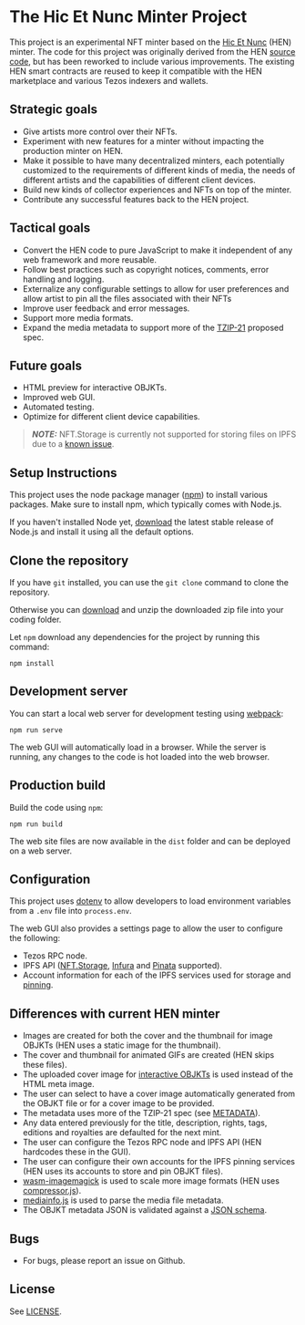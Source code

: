 # The Hic Et Nunc Minter Project

This project is an experimental NFT minter based on the [Hic Et Nunc](https://www.hicetnunc.xyz/) (HEN) minter. The code for this project was originally derived from the HEN [source code](https://github.com/hicetnunc2000/hicetnunc), but has been reworked to include various improvements. The existing HEN smart contracts are reused to keep it compatible with the HEN marketplace and various Tezos indexers and wallets.

## Strategic goals
* Give artists more control over their NFTs.
* Experiment with new features for a minter without impacting the production minter on HEN.
* Make it possible to have many decentralized minters, each potentially customized to the requirements of different kinds of media, the needs of different artists and the capabilities of different client devices.
* Build new kinds of collector experiences and NFTs on top of the minter.
* Contribute any successful features back to the HEN project.

## Tactical goals
* Convert the HEN code to pure JavaScript to make it independent of any web framework and more reusable.
* Follow best practices such as copyright notices, comments, error handling and logging.
* Externalize any configurable settings to allow for user preferences and allow artist to pin all the files associated with their NFTs
* Improve user feedback and error messages.
* Support more media formats.
* Expand the media metadata to support more of the [TZIP-21](https://tzip.tezosagora.org/proposal/tzip-21/) proposed spec.

## Future goals
* HTML preview for interactive OBJKTs.
* Improved web GUI.
* Automated testing.
* Optimize for different client device capabilities.


> **_NOTE:_**  NFT.Storage is currently not supported for storing files on IPFS due to a [known issue](https://github.com/ipfs-shipyard/nft.storage/issues/571).


## Setup Instructions
This project uses the node package manager ([npm](https://www.npmjs.com/)) to install various packages. Make sure to install npm, which typically comes with Node.js.

If you haven't installed Node yet, [download](https://nodejs.org/) the latest stable release of Node.js and install it using all the default options.

## Clone the repository
If you have `git` installed, you can use the `git clone` command to clone the repository.

Otherwise you can [download](https://github.com/NoRulesJustFeels/hicetnunc-minter-project/archive/refs/heads/main.zip) and unzip the downloaded zip file into your coding folder.

Let `npm` download any dependencies for the project by running this command:
```
npm install
```

## Development server
You can start a local web server for development testing using [webpack](https://webpack.js.org/):
```
npm run serve
```
The web GUI will automatically load in a browser. While the server is running, any changes to the code is hot loaded into the web browser.

## Production build
Build the code using `npm`:
```
npm run build
```
The web site files are now available in the `dist` folder and can be deployed on a web server.

## Configuration
This project uses [dotenv](https://github.com/motdotla/dotenv) to allow developers to load environment variables from a `.env` file into `process.env`.

The web GUI also provides a settings page to allow the user to configure the following:
* Tezos RPC node.
* IPFS API ([NFT.Storage](https://nft.storage/), [Infura](https://infura.io/docs/ipfs) and [Pinata](https://www.pinata.cloud/) supported).
* Account information for each of the IPFS services used for storage and [pinning](https://github.com/hicetnunc2000/hicetnunc/wiki/IPFS-pinning).

## Differences with current HEN minter
* Images are created for both the cover and the thumbnail for image OBJKTs (HEN uses a static image for the thumbnail).
* The cover and thumbnail for animated GIFs are created (HEN skips these files).
* The uploaded cover image for [interactive OBJKTs](*https://github.com/hicetnunc2000/hicetnunc/wiki/Interactive-OBJKT) is used instead of the HTML meta image.
* The user can select to have a cover image automatically generated from the OBJKT file or for a cover image to be provided.
* The metadata uses more of the TZIP-21 spec (see [METADATA](METADATA.md)).
* Any data entered previously for the title, description, rights, tags, editions and royalties are defaulted for the next mint.
* The user can configure the Tezos RPC node and IPFS API (HEN hardcodes these in the GUI).
* The user can configure their own accounts for the IPFS pinning services (HEN uses its accounts to store and pin OBJKT files).
* [wasm-imagemagick](https://github.com/KnicKnic/WASM-ImageMagick) is used to scale more image formats (HEN uses [compressor.js](https://github.com/fengyuanchen/compressorjs)).
* [mediainfo.js](https://github.com/buzz/mediainfo.js) is used to parse the media file metadata.
* The OBJKT metadata JSON is validated against a [JSON schema](https://ajv.js.org/json-schema.html).

## Bugs
+ For bugs, please report an issue on Github. 
 
## License
See [LICENSE](LICENSE).
